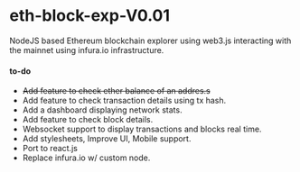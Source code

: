 # eth-block-exp-V0.01

NodeJS based Ethereum blockchain explorer using web3.js interacting with the mainnet using infura.io infrastructure. 

#### to-do
* ~~Add feature to check ether balance of an addres.s~~
* Add feature to check transaction details using tx hash.
* Add a dashboard displaying network stats.
* Add feature to check block details.
* Websocket support to display transactions and blocks real time. 
* Add stylesheets, Improve UI, Mobile support.
* Port to react.js 
* Replace infura.io w/ custom node. 

